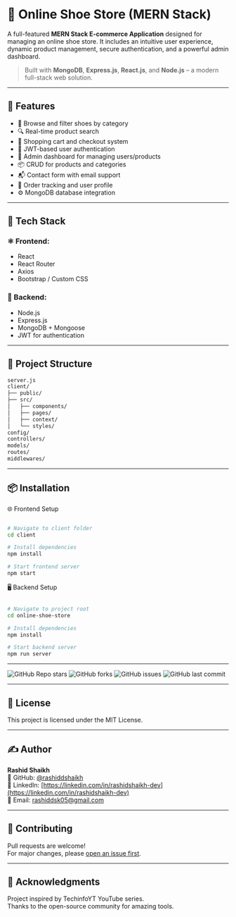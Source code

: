 # 🛒 Online Shoe Store (MERN Stack)

A full-featured **MERN Stack E-commerce Application** designed for managing an online shoe store. It includes an intuitive user experience, dynamic product management, secure authentication, and a powerful admin dashboard.

> Built with **MongoDB**, **Express.js**, **React.js**, and **Node.js** – a modern full-stack web solution.

---

## 🚀 Features

- 👟 Browse and filter shoes by category
- 🔍 Real-time product search
- 🛒 Shopping cart and checkout system
- 🔐 JWT-based user authentication
- 👤 Admin dashboard for managing users/products
- 📦 CRUD for products and categories
- 📬 Contact form with email support
- 🧾 Order tracking and user profile
- ⚙️ MongoDB database integration

---

## 🧰 Tech Stack

### ⚛️ Frontend:
- React
- React Router
- Axios
- Bootstrap / Custom CSS

### 🔧 Backend:
- Node.js
- Express.js
- MongoDB + Mongoose
- JWT for authentication

---

## 📁 Project Structure

```bash
server.js
client/
├── public/
├── src/
│   ├── components/
│   ├── pages/
│   ├── context/
│   └── styles/
config/
controllers/
models/
routes/
middlewares/
```

---

## 📦 Installation

🌐 Frontend Setup
```bash

# Navigate to client folder
cd client

# Install dependencies
npm install

# Start frontend server
npm start

```
🖥️ Backend Setup
```bash

# Navigate to project root
cd online-shoe-store

# Install dependencies
npm install

# Start backend server
npm run server

```

---

![GitHub Repo stars](https://img.shields.io/github/stars/rashiddshaikh/online-shoe-store)
![GitHub forks](https://img.shields.io/github/forks/rashiddshaikh/online-shoe-store)
![GitHub issues](https://img.shields.io/github/issues/rashiddshaikh/online-shoe-store)
![GitHub last commit](https://img.shields.io/github/last-commit/rashiddshaikh/online-shoe-store)

---

## 📄 License  
This project is licensed under the MIT License.

---

## ✍️ Author  
**Rashid Shaikh**  
🔗 GitHub: [@rashiddshaikh](https://github.com/rashiddshaikh)  
🔗 LinkedIn: [https://linkedin.com/in/rashidshaikh-dev](https://linkedin.com/in/rashidshaikh-dev)  
📧 Email: [rashiddsk05@gmail.com](mailto:rashiddsk05@gmail.com)

---

## 🌟 Contributing  
Pull requests are welcome!  
For major changes, please [open an issue first](https://github.com/rashiddshaikh/online-shoe-store/issues).

---

## 🙏 Acknowledgments  
Project inspired by TechinfoYT YouTube series.  
Thanks to the open-source community for amazing tools.
